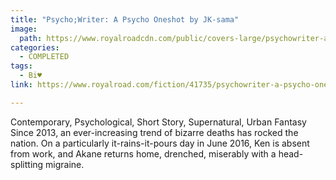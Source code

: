 ```yaml
---
title: "Psycho;Writer: A Psycho Oneshot by JK-sama"
image:
  path: https://www.royalroadcdn.com/public/covers-large/psychowriter-a-psycho-oneshot-aadawuo9da8.jpg
categories:
  - COMPLETED
tags:
  - Bi♥
link: https://www.royalroad.com/fiction/41735/psychowriter-a-psycho-oneshot

---
```

Contemporary, Psychological, Short Story, Supernatural, Urban Fantasy Since 2013, an ever-increasing trend of bizarre deaths has rocked the nation. On a particularly it-rains-it-pours day in June 2016, Ken is absent from work, and Akane returns home, drenched, miserably with a head-splitting migraine.

